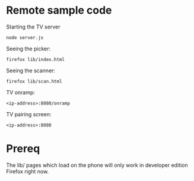 # Remote sample code


Starting the TV server
```
node server.js
```

Seeing the picker:
```
firefox lib/index.html
```

Seeing the scanner:
```
firefox lib/scan.html
```

TV onramp:
```
<ip-address>:8080/onramp

```

TV pairing screen:

```
<ip-address>:8080

```

# Prereq

The lib/ pages which load on the phone will only work in developer edition Firefox right now.

